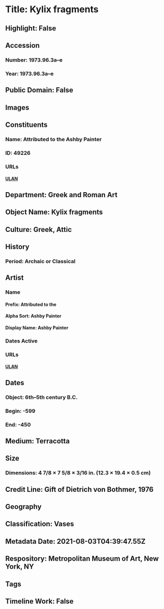 # Title: Kylix fragments
## Highlight: False
## Accession
### Number: 1973.96.3a–e
### Year: 1973.96.3a–e
## Public Domain: False
## Images
## Constituents
### Name: Attributed to the Ashby Painter
### ID: 49226
### URLs
#### [ULAN](http://vocab.getty.edu/page/ulan/500084782)
## Department: Greek and Roman Art
## Object Name: Kylix fragments
## Culture: Greek, Attic
## History
### Period: Archaic or Classical
## Artist
### Name
#### Prefix: Attributed to the
#### Alpha Sort: Ashby Painter
#### Display Name: Ashby Painter
### Dates Active
### URLs
#### [ULAN](http://vocab.getty.edu/page/ulan/500084782)
## Dates
### Object: 6th–5th century B.C.
### Begin: -599
### End: -450
## Medium: Terracotta
## Size
### Dimensions: 4 7/8 × 7 5/8 × 3/16 in. (12.3 × 19.4 × 0.5 cm)
## Credit Line: Gift of Dietrich von Bothmer, 1976
## Geography
## Classification: Vases
## Metadata Date: 2021-08-03T04:39:47.55Z
## Respository: Metropolitan Museum of Art, New York, NY
## Tags
## Timeline Work: False